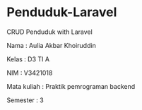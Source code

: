 # Penduduk-Laravel
CRUD Penduduk with Laravel


Nama : Aulia Akbar Khoiruddin

Kelas : D3 TI A

NIM : V3421018


Mata kuliah : Praktik pemrograman backend

Semester : 3
